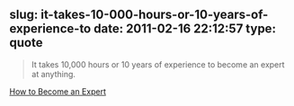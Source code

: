 slug: it-takes-10-000-hours-or-10-years-of-experience-to
date: 2011-02-16 22:12:57
type: quote
---

> It takes 10,000 hours or 10 years of experience to become an expert at anything.

[How to Become an Expert](http://artequalswork.com/posts/how-to-become-an-expert.php)
